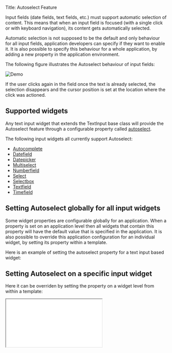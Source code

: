 Title: Autoselect Feature


Input fields (date fields, text fields, etc.) must support automatic selection of content.
This means that when an input field is focused (with a single click or with keyboard navigation), its content gets automatically selected.

Automatic selection is not supposed to be the default and only behaviour for all input fields, application developers can specify if they want to enable it.
It is also possible to specify this behaviour for a whole application, by adding a new property in the application environment.

The following figure illustrates the Autoselect behaviour of input fields:

![Demo](../images/err001v2i0.png)

If the user clicks again in the field once the text is already selected, the selection disappears and the cursor position is set at the location where the click was actioned.


## Supported widgets

Any text input widget that extends the TextInput base class will provide the Autoselect feature through a configurable property called [autoselect](http://ariatemplates.com/api/#aria.widgets.CfgBeans:TextInputCfg).

The following input widgets all currently support Autoselect:

- [Autocomplete](autocomplete)
- [Datefield](datefield)
- [Datepicker](datepicker)
- [Multiselect](multiselect)
- [Numberfield](numberfield)
- [Select](select)
- [Selectbox](selectbox)
- [Textfield](textfield)
- [Timefield](timefield)

## Setting Autoselect globally for all input widgets

Some widget properties are configurable globally for an application.
When a property is set on an application level then all widgets that contain this property will have the default value that is specified in the application.
It is also possible to override this application configuration for an individual widget, by setting its property within a template.

Here is an example of setting the autoselect property for a text input based widget:

<script src='%SNIPPETS_SERVER_URL%/snippets/github.com/ariatemplates/documentation-code/snippets/features/autoselect/Snippet.tpl?tag=widgetsettings&lang=at&outdent=true'></script>

## Setting Autoselect on a specific input widget

Here it can be overriden by setting the property on a widget level from within a template:

<script src='%SNIPPETS_SERVER_URL%/snippets/github.com/ariatemplates/documentation-code/snippets/features/autoselect/Snippet.tpl?tag=textfield&lang=at&outdent=true'></script>

<iframe class='samples' src='%SNIPPETS_SERVER_URL%/samples/github.com/ariatemplates/documentation-code/samples/features/autoselect/' ></iframe>